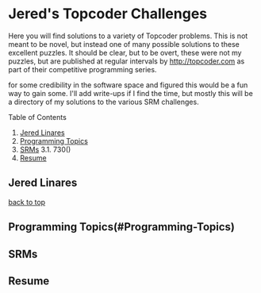 # Jered's Topcoder Challenges

Here you will find solutions to a variety of Topcoder problems. This is not meant to be novel, but instead one of many possible solutions to these excellent puzzles. It should be clear, but to be overt, these were not my puzzles, but are published at regular intervals by http://topcoder.com as part of their competitive programming series. 

for some credibility in the software space and figured this would be a fun way to gain some. I'll add write-ups if I find the time, but mostly this will be a directory of my solutions to the various SRM challenges.

Table of Contents
1. [Jered Linares](#Jered-Linares)
2. [Programming Topics]()
3. [SRMs]()
	3.1. 730()
4. [Resume]()

## Jered Linares
[back to top](#Jered-Linares)

## Programming Topics(#Programming-Topics)


## SRMs


## Resume 
